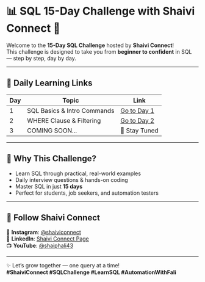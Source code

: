 

# 📊 SQL 15-Day Challenge with Shaivi Connect 🚀

Welcome to the **15-Day SQL Challenge** hosted by **Shaivi Connect**!  
This challenge is designed to take you from **beginner to confident** in SQL — step by step, day by day.

---

## 🔗 Daily Learning Links

| Day | Topic                         | Link                                                               |
|-----|-------------------------------|--------------------------------------------------------------------|
| 1   | SQL Basics & Intro Commands   | [Go to Day 1](./Day1_Intro_SQL.md)                                 |
| 2   | WHERE Clause & Filtering      | [Go to Day 2](./day2.md)                                           |
| 3   | COMING SOON...                | 🚧 Stay Tuned                                                      |

---

## 🌟 Why This Challenge?

- Learn SQL through practical, real-world examples  
- Daily interview questions & hands-on coding  
- Master SQL in just **15 days**  
- Perfect for students, job seekers, and automation testers

---

## 🔗 Follow Shaivi Connect

📱 **Instagram**: [@shaiviconnect](https://www.instagram.com/shaiviconnect/)  
💼 **LinkedIn**: [Shaivi Connect Page](https://www.linkedin.com/company/107863493/admin/dashboard/)  
📺 **YouTube**: [@shaiphali43](https://www.youtube.com/@shaiphali43)

---

✨ Let’s grow together — one query at a time!  
**#ShaiviConnect #SQLChallenge #LearnSQL #AutomationWithFali**
